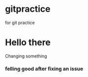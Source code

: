 # gitpractice
 for git practice
<br>
<h1>Hello there </h1>
<p>Changing something</p>
<h3> felling good after fixing an issue </h3>
